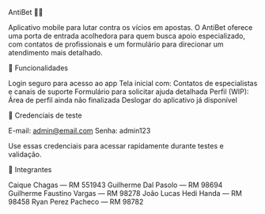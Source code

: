 AntiBet 📵🎲

Aplicativo mobile para lutar contra os vícios em apostas. O AntiBet oferece uma porta de entrada acolhedora para quem busca apoio especializado, com contatos de profissionais e um formulário para direcionar um atendimento mais detalhado.



🚀 Funcionalidades

Login seguro para acesso ao app
Tela inicial com:
Contatos de especialistas e canais de suporte
Formulário para solicitar ajuda detalhada
Perfil (WIP):
Área de perfil ainda não finalizada
Deslogar do aplicativo já disponível



🔐 Credenciais de teste

E-mail: admin@email.com
Senha: admin123

Use essas credenciais para acessar rapidamente durante testes e validação.



👥 Integrantes

Caique Chagas — RM 551943
Guilherme Dal Pasolo — RM 98694
Guilherme Faustino Vargas — RM 98278
João Lucas Hedi Handa — RM 98458
Ryan Perez Pacheco — RM 98782

